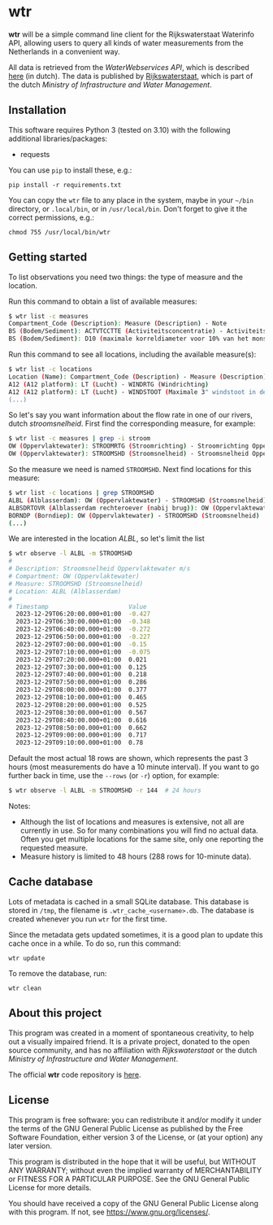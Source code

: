 # wtr

**wtr** will be a simple command line client for the Rijkswaterstaat Waterinfo API, allowing users to query all kinds of water measurements from the Netherlands in a convenient way.

All data is retrieved from the *WaterWebservices API*, which is described [here](https://rijkswaterstaatdata.nl/waterdata/) (in dutch). The data is published by [Rijkswaterstaat](https://www.rijkswaterstaat.nl/en), which is part of the dutch *Ministry of Infrastructure and Water Management*.


## Installation

This software requires Python 3 (tested on 3.10) with the following additional libraries/packages:

* requests

You can use `pip` to install these, e.g.:

```pip install -r requirements.txt```

You can copy the `wtr` file to any place in the system, maybe in your `~/bin` directory, or `.local/bin`, or in `/usr/local/bin`. Don't forget to give it the correct permissions, e.g.:

```chmod 755 /usr/local/bin/wtr```


## Getting started

To list observations you need two things: the type of measure and the location.

Run this command to obtain a list of available measures:

``` sh
$ wtr list -c measures
Compartment_Code (Description): Measure (Description) - Note
BS (Bodem/Sediment): ACTVTCCTTE (Activiteitsconcentratie) - Activiteitsconcentratie americium 241 in Bodem/Sediment t.o.v. drooggewicht in Bq/kg
BS (Bodem/Sediment): D10 (maximale korreldiameter voor 10% van het monstervolume) - Maximale korreldiameter voor 10% van het monstervolume Bodem/Sediment t.o.v. drooggewicht in um
```

Run this command to see all locations, including the available measure(s):

``` sh
$ wtr list -c locations
Location (Name): Compartment_Code (Description) - Measure (Description)
A12 (A12 platform): LT (Lucht) - WINDRTG (Windrichting)
A12 (A12 platform): LT (Lucht) - WINDSTOOT (Maximale 3" windstoot in de afgelopen 10 minuten)
(...)
```

So let's say you want information about the flow rate in one of our rivers, dutch *stroomsnelheid*. First find the corresponding measure, for example:

``` sh
$ wtr list -c measures | grep -i stroom
OW (Oppervlaktewater): STROOMRTG (Stroomrichting) - Stroomrichting Oppervlaktewater t.o.v. ware Noorden in graad
OW (Oppervlaktewater): STROOMSHD (Stroomsnelheid) - Stroomsnelheid Oppervlaktewater m/s
```

So the measure we need is named `STROOMSHD`. Next find locations for this measure:

``` sh
$ wtr list -c locations | grep STROOMSHD
ALBL (Alblasserdam): OW (Oppervlaktewater) - STROOMSHD (Stroomsnelheid)
ALBSDRTOVR (Alblasserdam rechteroever (nabij brug)): OW (Oppervlaktewater) - STROOMSHD (Stroomsnelheid)
BORNDP (Borndiep): OW (Oppervlaktewater) - STROOMSHD (Stroomsnelheid)
(...)
```

We are interested in the location *ALBL*, so let's limit the list

``` sh
$ wtr observe -l ALBL -m STROOMSHD
#
# Description: Stroomsnelheid Oppervlaktewater m/s
# Compartment: OW (Oppervlaktewater)
# Measure: STROOMSHD (Stroomsnelheid)
# Location: ALBL (Alblasserdam)
#
# Timestamp                      Value
  2023-12-29T06:20:00.000+01:00  -0.427
  2023-12-29T06:30:00.000+01:00  -0.348
  2023-12-29T06:40:00.000+01:00  -0.272
  2023-12-29T06:50:00.000+01:00  -0.227
  2023-12-29T07:00:00.000+01:00  -0.15
  2023-12-29T07:10:00.000+01:00  -0.075
  2023-12-29T07:20:00.000+01:00  0.021
  2023-12-29T07:30:00.000+01:00  0.125
  2023-12-29T07:40:00.000+01:00  0.218
  2023-12-29T07:50:00.000+01:00  0.286
  2023-12-29T08:00:00.000+01:00  0.377
  2023-12-29T08:10:00.000+01:00  0.465
  2023-12-29T08:20:00.000+01:00  0.525
  2023-12-29T08:30:00.000+01:00  0.567
  2023-12-29T08:40:00.000+01:00  0.616
  2023-12-29T08:50:00.000+01:00  0.662
  2023-12-29T09:00:00.000+01:00  0.717
  2023-12-29T09:10:00.000+01:00  0.78
```

Default the most actual 18 rows are shown, which represents the past 3 hours (most measurements do have a 10 minute interval). If you want to go further back in time, use the `--rows` (or `-r`) option, for example:

``` sh
$ wtr observe -l ALBL -m STROOMSHD -r 144  # 24 hours
```

Notes:

- Although the list of locations and measures is extensive, not all are currently in use. So for many combinations you will find no actual data. Often you get multiple locations for the same site, only one reporting the requested measure.
- Measure history is limited to 48 hours (288 rows for 10-minute data).


## Cache database

Lots of metadata is cached in a small SQLite database. This database is stored in `/tmp`, the filename is `.wtr_cache_<username>.db`. The database is created whenever you run `wtr` for the first time.

Since the metadata gets updated sometimes, it is a good plan to update this cache once in a while. To do so, run this command: 

```wtr update```

To remove the database, run:

```wtr clean```


## About this project

This program was created in a moment of spontaneous creativity, to help out a visually impaired friend. It is a private project, donated to the open source community, and has no affiliation with *Rijkswaterstaat* or the dutch *Ministry of Infrastructure and Water Management*.

The official **wtr** code repository is [here](https://github.com/pa3hcm/wtr).


## License

This program is free software: you can redistribute it and/or modify it under the terms of the GNU General Public License as published by the Free Software Foundation, either version 3 of the License, or (at your option) any later version.

This program is distributed in the hope that it will be useful, but WITHOUT ANY WARRANTY; without even the implied warranty of MERCHANTABILITY or FITNESS FOR A PARTICULAR PURPOSE. See the GNU General Public License for more details.

You should have received a copy of the GNU General Public License along with this program. If not, see https://www.gnu.org/licenses/.